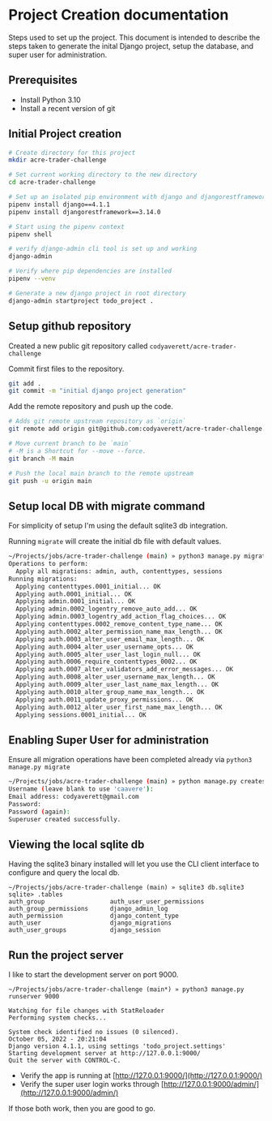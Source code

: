 # Project Creation documentation

Steps used to set up the project.  This document is intended to describe the steps taken to generate the inital Django project, setup the database, and super user for administration.

## Prerequisites

- Install Python 3.10
- Install a recent version of git

## Initial Project creation

```bash
# Create directory for this project
mkdir acre-trader-challenge

# Set current working directory to the new directory
cd acre-trader-challenge

# Set up an isolated pip environment with django and djangorestframework
pipenv install django==4.1.1
pipenv install djangorestframework==3.14.0

# Start using the pipenv context
pipenv shell

# verify django-admin cli tool is set up and working
django-admin

# Verify where pip dependencies are installed
pipenv --venv

# Generate a new django project in root directory
django-admin startproject todo_project .
```

## Setup github repository

Created a new public git repository called `codyaverett/acre-trader-challenge`

Commit first files to the repository.

```bash
git add .
git commit -m "initial django project generation"
```

Add the remote repository and push up the code.

```bash
# Adds git remote upstream repository as `origin`
git remote add origin git@github.com:codyaverett/acre-trader-challenge.git

# Move current branch to be `main`
# -M is a Shortcut for --move --force.
git branch -M main

# Push the local main branch to the remote upstream
git push -u origin main
```

## Setup local DB with migrate command
For simplicity of setup I'm using the default sqlite3 db integration.

Running `migrate` will create the initial db file with default values.

```bash
~/Projects/jobs/acre-trader-challenge (main) » python3 manage.py migrate
Operations to perform:
  Apply all migrations: admin, auth, contenttypes, sessions
Running migrations:
  Applying contenttypes.0001_initial... OK
  Applying auth.0001_initial... OK
  Applying admin.0001_initial... OK
  Applying admin.0002_logentry_remove_auto_add... OK
  Applying admin.0003_logentry_add_action_flag_choices... OK
  Applying contenttypes.0002_remove_content_type_name... OK
  Applying auth.0002_alter_permission_name_max_length... OK
  Applying auth.0003_alter_user_email_max_length... OK
  Applying auth.0004_alter_user_username_opts... OK
  Applying auth.0005_alter_user_last_login_null... OK
  Applying auth.0006_require_contenttypes_0002... OK
  Applying auth.0007_alter_validators_add_error_messages... OK
  Applying auth.0008_alter_user_username_max_length... OK
  Applying auth.0009_alter_user_last_name_max_length... OK
  Applying auth.0010_alter_group_name_max_length... OK
  Applying auth.0011_update_proxy_permissions... OK
  Applying auth.0012_alter_user_first_name_max_length... OK
  Applying sessions.0001_initial... OK
```

## Enabling Super User for administration
Ensure all migration operations have been completed already via `python3 manage.py migrate`

```bash
~/Projects/jobs/acre-trader-challenge (main) » python manage.py createsuperuser
Username (leave blank to use 'caavere'): 
Email address: codyaverett@gmail.com
Password: 
Password (again): 
Superuser created successfully.
```

## Viewing the local sqlite db
Having the sqlite3 binary installed will let you use the CLI client interface to configure and query the local db.

```shell
~/Projects/jobs/acre-trader-challenge (main) » sqlite3 db.sqlite3
sqlite> .tables
auth_group                  auth_user_user_permissions
auth_group_permissions      django_admin_log          
auth_permission             django_content_type       
auth_user                   django_migrations         
auth_user_groups            django_session   
```

## Run the project server
I like to start the development server on port 9000. 

```shell
~/Projects/jobs/acre-trader-challenge (main*) » python3 manage.py runserver 9000

Watching for file changes with StatReloader
Performing system checks...

System check identified no issues (0 silenced).
October 05, 2022 - 20:21:04
Django version 4.1.1, using settings 'todo_project.settings'
Starting development server at http://127.0.0.1:9000/
Quit the server with CONTROL-C.
```

- Verify the app is running at [http://127.0.0.1:9000/](http://127.0.0.1:9000/)
- Verify the super user login works through [http://127.0.0.1:9000/admin/](http://127.0.0.1:9000/admin/)

If those both work, then you are good to go.
